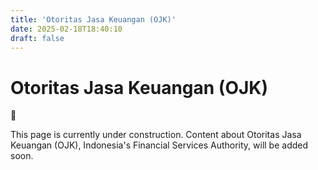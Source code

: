 ```yaml
---
title: 'Otoritas Jasa Keuangan (OJK)'
date: 2025-02-18T18:40:10
draft: false
---
```


# Otoritas Jasa Keuangan (OJK)

<aside>
🚧

This page is currently under construction. Content about Otoritas Jasa Keuangan (OJK), Indonesia's Financial Services Authority, will be added soon.

</aside>
